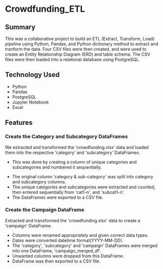 # Crowdfunding_ETL

## Summary

This was a collaborative project to build an ETL (Extract, Transform, Load) pipeline using Python, Pandas, and Python dictionary method to extract and tranform the data.  Four CSV files were then created, and were used to create an Entity Relationship Diagram (ERD) and table schema.  The CSV files were then loaded into a relational database using PostgreSQL.


## Technology Used

* Python
* Pandas
* PostgreSQL
* Jupyter Notebook
* Excel



## Features

### Create the Category and Subcategory DataFrames

We extracted and transformed the 'crowdfunding.xlsx' data and loaded them into the respective 'category' and 'subcategory' DataFrames.  
* This was done by creating a column of unique categories and subcategories and numbered it sequentially.
- The original column 'category & sub-category' was split into category and subcategory columns.
- The unique categories and subcategories were extracted and counted, then entered sequentially from 'cat1-n', and 'subcat1-n'.
- The DataFrames were exported to a CSV file.



### Create the Campaign DataFrame

Extracted and transformed the 'crowdfunding.xlsx' data to create a 'campaign' DataFrame.
* Columns were renamed appropriately and given correct data types.
* Dates were converted datetime format(YYYY-MM-DD).
* The 'category', 'subcategory' and 'campaign' DataFrames were merged into one DataFrame, 'campaign_merged_df'.
* Unwanted columns were dropped from this DataFrame.
* DataFrame was then exported to a CSV file.




